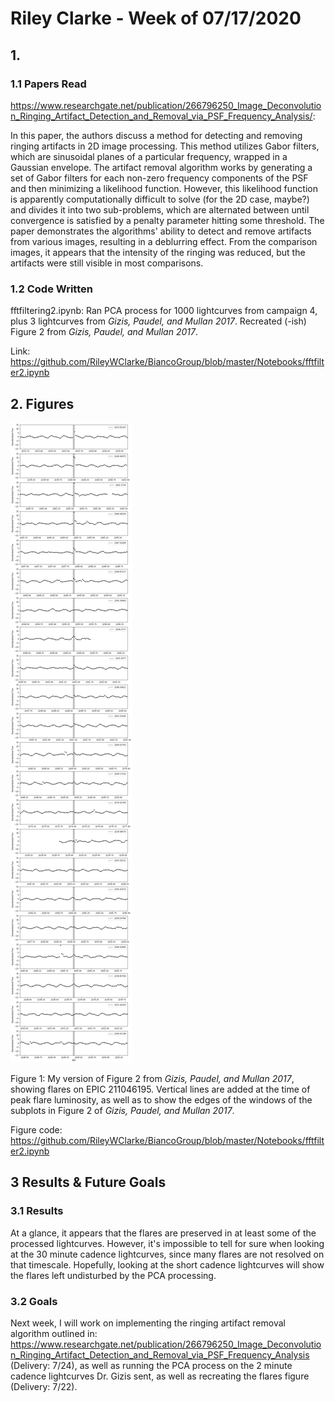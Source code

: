 # Riley Clarke - Week of 07/17/2020

## 1. 

### 1.1 Papers Read

<https://www.researchgate.net/publication/266796250_Image_Deconvolution_Ringing_Artifact_Detection_and_Removal_via_PSF_Frequency_Analysis/>: 

In this paper, the authors discuss a method for detecting and removing ringing artifacts in 2D image processing. This method utilizes Gabor filters, which are sinusoidal planes of a particular frequency, wrapped in a Gaussian envelope. The artifact removal algorithm works by generating a set of Gabor filters for each non-zero frequency components of the PSF and then minimizing a likelihood function. However, this likelihood function is apparently computationally difficult to solve (for the 2D case, maybe?) and divides it into two sub-problems, which are alternated between until convergence is satisfied by a penalty parameter hitting some threshold. The paper demonstrates the algorithms' ability to detect and remove artifacts from various images, resulting in a deblurring effect. From the comparison images, it appears that the intensity of the ringing was reduced, but the artifacts were still visible in most comparisons.

### 1.2 Code Written

fftfiltering2.ipynb: Ran PCA process for 1000 lightcurves from campaign 4, plus 3 lightcurves from *Gizis, Paudel, and Mullan 2017*. 
Recreated (-ish) Figure 2 from *Gizis, Paudel, and Mullan 2017*. 

Link: https://github.com/RileyWClarke/BiancoGroup/blob/master/Notebooks/fftfilter2.ipynb

## 2. Figures

![](Figures/flares.png?raw=true)

Figure 1: My version of Figure 2 from *Gizis, Paudel, and Mullan 2017*, showing flares on EPIC 211046195. 
Vertical lines are added at the time of peak flare luminosity, as well as to show
the edges of the windows of the subplots in Figure 2 of *Gizis, Paudel, and Mullan 2017*.

Figure code: https://github.com/RileyWClarke/BiancoGroup/blob/master/Notebooks/fftfilter2.ipynb

## 3 Results & Future Goals

### 3.1 Results

At a glance, it appears that the flares are preserved in at least some of the processed lightcurves. However, it's impossible to tell for sure when looking
at the 30 minute cadence lightcurves, since many flares are not resolved on that timescale. Hopefully, looking at the short cadence lightcurves will show the 
flares left undisturbed by the PCA processing.

### 3.2 Goals

Next week, I will work on implementing the ringing artifact removal algorithm outlined in:
https://www.researchgate.net/publication/266796250_Image_Deconvolution_Ringing_Artifact_Detection_and_Removal_via_PSF_Frequency_Analysis 
(Delivery: 7/24), as well as running the PCA process on the 2 minute cadence lightcurves Dr. Gizis sent, as well as recreating the flares figure (Delivery: 7/22).
